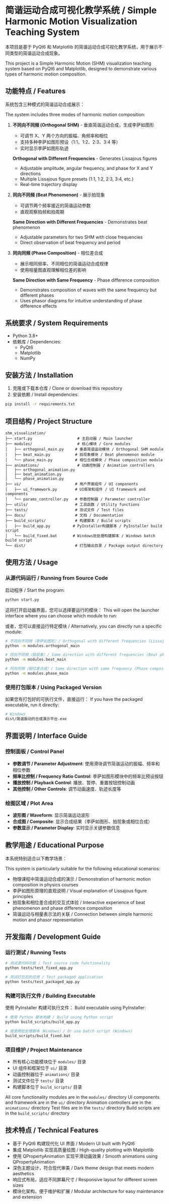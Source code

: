 # 简谐运动合成可视化教学系统 / Simple Harmonic Motion Visualization Teaching System

本项目是基于 PyQt6 和 Matplotlib 的简谐运动合成可视化教学系统，用于展示不同类型的简谐运动合成现象。

This project is a Simple Harmonic Motion (SHM) visualization teaching system based on PyQt6 and Matplotlib, designed to demonstrate various types of harmonic motion composition.

## 功能特点 / Features

系统包含三种模式的简谐运动合成展示：

The system includes three modes of harmonic motion composition:

1. **不同向不同频 (Orthogonal SHM)** - 垂直简谐运动合成，生成李萨如图形

   - 可调节 X、Y 两个方向的振幅、角频率和相位
   - 支持多种李萨如图形预设（1:1、1:2、2:3、3:4 等）
   - 实时显示李萨如图形轨迹

   **Orthogonal with Different Frequencies** - Generates Lissajous figures

   - Adjustable amplitude, angular frequency, and phase for X and Y directions
   - Multiple Lissajous figure presets (1:1, 1:2, 2:3, 3:4, etc.)
   - Real-time trajectory display

2. **同向不同频 (Beat Phenomenon)** - 展示拍现象

   - 可调节两个频率接近的简谐运动参数
   - 直观观察拍频和拍周期

   **Same Direction with Different Frequencies** - Demonstrates beat phenomenon

   - Adjustable parameters for two SHM with close frequencies
   - Direct observation of beat frequency and period

3. **同向同频 (Phase Composition)** - 相位差合成

   - 展示相同频率、不同相位的简谐运动合成规律
   - 使用相量图直观理解相位差的影响

   **Same Direction with Same Frequency** - Phase difference composition

   - Demonstrates composition of waves with the same frequency but different phases
   - Uses phasor diagrams for intuitive understanding of phase difference effects

## 系统要求 / System Requirements

- Python 3.8+
- 依赖库 / Dependencies:
  - PyQt6
  - Matplotlib
  - NumPy

## 安装方法 / Installation

1. 克隆或下载本仓库 / Clone or download this repository
2. 安装依赖 / Install dependencies:

```bash
pip install -r requirements.txt
```

## 项目结构 / Project Structure

```
shm_visualization/
├── start.py                    # 主启动器 / Main launcher
├── modules/                    # 核心模块 / Core modules
│   ├── orthogonal_main.py     # 垂直简谐运动模块 / Orthogonal SHM module
│   ├── beat_main.py           # 拍现象模块 / Beat phenomenon module
│   └── phase_main.py          # 相位合成模块 / Phase composition module
├── animations/                 # 动画控制器 / Animation controllers
│   ├── orthogonal_animation.py
│   ├── beat_animation.py
│   └── phase_animation.py
├── ui/                        # 用户界面组件 / UI components
│   ├── ui_framework.py        # UI框架和组件 / UI framework and components
│   └── params_controller.py   # 参数控制器 / Parameter controller
├── utils/                     # 工具函数 / Utility functions
├── tests/                     # 测试文件 / Test files
├── docs/                      # 文档 / Documentation
├── build_scripts/             # 构建脚本 / Build scripts
│   ├── build_app.py          # PyInstaller构建脚本 / PyInstaller build script
│   └── build_fixed.bat       # Windows批处理构建脚本 / Windows batch build script
└── dist/                      # 打包输出目录 / Package output directory
```

## 使用方法 / Usage

### 从源代码运行 / Running from Source Code

启动程序 / Start the program:

```bash
python start.py
```

这将打开启动器界面，您可以选择要运行的模块：
This will open the launcher interface where you can choose which module to run:

或者，您可以直接运行特定模块 / Alternatively, you can directly run a specific module:

```bash
# 不同向不同频（李萨如图形）/ Orthogonal with different frequencies (Lissajous figures)
python -m modules.orthogonal_main

# 同向不同频（拍现象）/ Same direction with different frequencies (Beat phenomenon)
python -m modules.beat_main

# 同向同频（相位差合成）/ Same direction with same frequency (Phase composition)
python -m modules.phase_main
```

### 使用打包版本 / Using Packaged Version

如果您有打包好的可执行文件，直接运行：
If you have the packaged executable, run it directly:

```bash
# Windows
dist/简谐振动的合成演示平台.exe
```

## 界面说明 / Interface Guide

### 控制面板 / Control Panel

- **参数调节 / Parameter Adjustment**: 使用滑块调节简谐运动的振幅、频率和相位参数
- **频率比控制 / Frequency Ratio Control**: 李萨如图形模块中的频率比预设按钮
- **播放控制 / Playback Control**: 播放、暂停、重置按钮控制动画
- **其他控制 / Other Controls**: 调节动画速度、轨迹长度等

### 绘图区域 / Plot Area

- **波形图 / Waveform**: 显示简谐运动波形
- **合成图 / Composite**: 显示合成结果（李萨如图形、拍现象或相位合成）
- **参数显示 / Parameter Display**: 实时显示关键参数信息

## 教学用途 / Educational Purpose

本系统特别适合以下教学场景：

This system is particularly suitable for the following educational scenarios:

- 物理课程中简谐运动合成的演示 / Demonstration of harmonic motion composition in physics courses
- 李萨如图形原理的直观说明 / Visual explanation of Lissajous figure principles
- 拍现象和相位差合成的交互式体验 / Interactive experience of beat phenomenon and phase difference composition
- 简谐运动与相量表示法的关联 / Connection between simple harmonic motion and phasor representation

## 开发指南 / Development Guide

### 运行测试 / Running Tests

```bash
# 测试源代码功能 / Test source code functionality
python tests/test_fixed_app.py

# 测试打包后的应用 / Test packaged application
python tests/test_packaged_app.py
```

### 构建可执行文件 / Building Executable

使用 PyInstaller 构建可执行文件：
Build executable using PyInstaller:

```bash
# 使用 Python 脚本构建 / Build using Python script
python build_scripts/build_app.py

# 或使用批处理脚本（Windows）/ Or use batch script (Windows)
build_scripts/build_fixed.bat
```

### 项目维护 / Project Maintenance

- 所有核心功能模块位于 `modules/` 目录
- UI 组件和框架位于 `ui/` 目录
- 动画控制器位于 `animations/` 目录
- 测试文件位于 `tests/` 目录
- 构建脚本位于 `build_scripts/` 目录

All core functionality modules are in the `modules/` directory
UI components and framework are in the `ui/` directory
Animation controllers are in the `animations/` directory
Test files are in the `tests/` directory
Build scripts are in the `build_scripts/` directory

## 技术特点 / Technical Features

- 基于 PyQt6 构建现代化 UI 界面 / Modern UI built with PyQt6
- 集成 Matplotlib 实现高质量绘图 / High-quality plotting with Matplotlib
- 使用 QPropertyAnimation 实现平滑动画效果 / Smooth animations using QPropertyAnimation
- 深色主题设计，符合现代审美 / Dark theme design that meets modern aesthetics
- 响应式布局，适应不同屏幕尺寸 / Responsive layout for different screen sizes
- 模块化架构，便于维护和扩展 / Modular architecture for easy maintenance and extension
